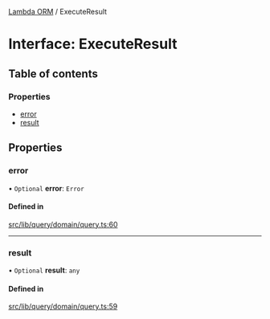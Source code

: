 [Lambda ORM](../README.md) / ExecuteResult

# Interface: ExecuteResult

## Table of contents

### Properties

- [error](ExecuteResult.md#error)
- [result](ExecuteResult.md#result)

## Properties

### error

• `Optional` **error**: `Error`

#### Defined in

[src/lib/query/domain/query.ts:60](https://github.com/FlavioLionelRita/lambdaorm/blob/a7df49bc/src/lib/query/domain/query.ts#L60)

___

### result

• `Optional` **result**: `any`

#### Defined in

[src/lib/query/domain/query.ts:59](https://github.com/FlavioLionelRita/lambdaorm/blob/a7df49bc/src/lib/query/domain/query.ts#L59)
